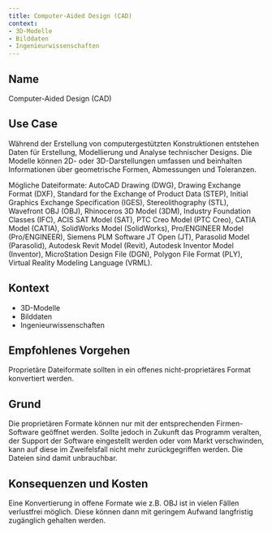 ```yaml
---
title: Computer-Aided Design (CAD)
context:
- 3D-Modelle
- Bilddaten
- Ingenieurwissenschaften
---
```


## Name  
Computer-Aided Design (CAD)  

## Use Case  
Während der Erstellung von computergestützten Konstruktionen entstehen Daten für Erstellung, Modellierung und Analyse technischer Designs. Die Modelle können 2D- oder 3D-Darstellungen umfassen und beinhalten Informationen über geometrische Formen, Abmessungen und Toleranzen.

Mögliche Dateiformate: AutoCAD Drawing (DWG), Drawing Exchange Format (DXF), Standard for the Exchange of Product Data (STEP), Initial Graphics Exchange Specification (IGES), Stereolithography (STL), Wavefront OBJ (OBJ), Rhinoceros 3D Model (3DM), Industry Foundation Classes (IFC), ACIS SAT Model (SAT), PTC Creo Model (PTC Creo), CATIA Model (CATIA), SolidWorks Model (SolidWorks), Pro/ENGINEER Model (Pro/ENGINEER), Siemens PLM Software JT Open (JT), Parasolid Model (Parasolid), Autodesk Revit Model (Revit), Autodesk Inventor Model (Inventor), MicroStation Design File (DGN), Polygon File Format (PLY), Virtual Reality Modeling Language (VRML).

## Kontext  
* 3D-Modelle  
* Bilddaten  
* Ingenieurwissenschaften  

## Empfohlenes Vorgehen  
Proprietäre Dateiformate sollten in ein offenes nicht-proprietäres Format konvertiert werden.

## Grund  
Die proprietären Formate können nur mit der entsprechenden Firmen-Software geöffnet werden. Sollte jedoch in Zukunft das Programm veralten, der Support der Software eingestellt werden oder vom Markt verschwinden, kann auf diese im Zweifelsfall nicht mehr zurückgegriffen werden. Die Dateien sind damit unbrauchbar.

## Konsequenzen und Kosten  
Eine Konvertierung in offene Formate wie z.B. OBJ ist in vielen Fällen verlustfrei möglich. Diese können dann mit geringem Aufwand langfristig zugänglich gehalten werden.
